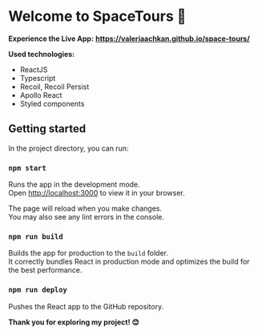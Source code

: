 # Welcome to SpaceTours 🚀

**Experience the Live App:** **https://valeriaachkan.github.io/space-tours/**

**Used technologies:** 

- ReactJS
- Typescript
- Recoil, Recoil Persist
- Apollo React
- Styled components


## Getting started

In the project directory, you can run:

### `npm start`

Runs the app in the development mode.\
Open [http://localhost:3000](http://localhost:3000) to view it in your browser.

The page will reload when you make changes.\
You may also see any lint errors in the console.

### `npm run build`

Builds the app for production to the `build` folder.\
It correctly bundles React in production mode and optimizes the build for the best performance.

### `npm run deploy`

Pushes the React app to the GitHub repository.

**Thank you for exploring my project! 😊**

